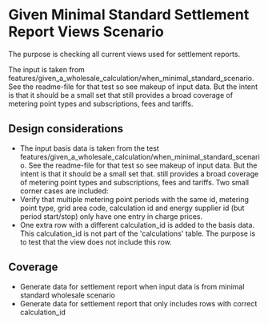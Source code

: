 # Given Minimal Standard Settlement Report Views Scenario

The purpose is checking all current views used for settlement reports.

The input is taken from features/given_a_wholesale_calculation/when_minimal_standard_scenario. See the readme-file for
that test so see makeup of input data. But the intent is that it should be a small set that still provides a broad
coverage of metering point types and subscriptions, fees and tariffs.

## Design considerations

- The input basis data is taken from the test
  features/given_a_wholesale_calculation/when_minimal_standard_scenario. See the readme-file for that test so see makeup of input data. But the intent is that it should be a small set that.
  still provides a broad coverage of metering point types and subscriptions, fees and tariffs.
Two small corner cases are included:
- Verify that multiple metering point periods with the same id, metering point type, grid area code, calculation id and energy supplier id (but period start/stop) only have one entry in charge prices.
- One extra row with a different calculation_id is added to the basis data. This calculation_id is not part of the 'calculations' table. The purpose is
  to test that the view does not include this row.

## Coverage

- Generate data for settlement report when input data is from minimal standard wholesale scenario
- Generate data for settlement report that only includes rows with correct calculation_id
